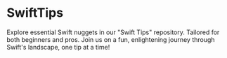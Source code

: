 # SwiftTips
Explore essential Swift nuggets in our "Swift Tips" repository. Tailored for both beginners and pros. Join us on a fun, enlightening journey through Swift's landscape, one tip at a time!
